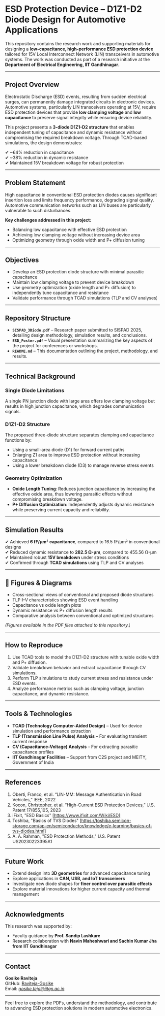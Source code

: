 # ESD Protection Device – D1Z1-D2 Diode Design for Automotive Applications

This repository contains the research work and supporting materials for designing a **low-capacitance, high-performance ESD protection device** tailored for 15V Local Interconnect Network (LIN) transceivers in automotive systems. The work was conducted as part of a research initiative at the **Department of Electrical Engineering, IIT Gandhinagar**.

---

## Project Overview

Electrostatic Discharge (ESD) events, resulting from sudden electrical surges, can permanently damage integrated circuits in electronic devices. Automotive systems, particularly LIN transceivers operating at 15V, require ESD protection devices that provide **low clamping voltage** and **low capacitance** to preserve signal integrity while ensuring device reliability.

This project presents a **3-diode D1Z1-D2 structure** that enables independent tuning of capacitance and dynamic resistance without compromising the required breakdown voltage. Through TCAD-based simulations, the design demonstrates:

✔ ~64% reduction in capacitance  
✔ ~38% reduction in dynamic resistance  
✔ Maintained 15V breakdown voltage for robust protection  

---

## Problem Statement

High capacitance in conventional ESD protection diodes causes significant insertion loss and limits frequency performance, degrading signal quality. Automotive communication networks such as LIN buses are particularly vulnerable to such disturbances.

**Key challenges addressed in this project:**
- Balancing low capacitance with effective ESD protection
- Achieving low clamping voltage without increasing device area
- Optimizing geometry through oxide width and P+ diffusion tuning

---

## Objectives

- Develop an ESD protection diode structure with minimal parasitic capacitance
- Maintain low clamping voltage to prevent device breakdown
- Use geometry optimization (oxide length and P+ diffusion) to independently tune capacitance and resistance
- Validate performance through TCAD simulations (TLP and CV analyses)

---

## Repository Structure

- **`SISPAD_3Diode.pdf`** – Research paper submitted to SISPAD 2025, detailing design methodology, simulation results, and conclusions.
- **`ESD_Poster.pdf`** – Visual presentation summarizing the key aspects of the project for conferences or workshops.
- **`README.md`** – This documentation outlining the project, methodology, and results.

---

## Technical Background

### Single Diode Limitations
A single PN junction diode with large area offers low clamping voltage but results in high junction capacitance, which degrades communication signals.

### D1Z1-D2 Structure
The proposed three-diode structure separates clamping and capacitance functions by:
- Using a small-area diode (D1) for forward current paths
- Enlarging Z1 area to improve ESD protection without increasing capacitance
- Using a lower breakdown diode (D3) to manage reverse stress events

### Geometry Optimization
- **Oxide Length Tuning**: Reduces junction capacitance by increasing the effective oxide area, thus lowering parasitic effects without compromising breakdown voltage.
- **P+ Diffusion Optimization**: Independently adjusts dynamic resistance while preserving current capacity and reliability.

---

## Simulation Results

✔ Achieved **6 fF/µm² capacitance**, compared to 16.5 fF/µm² in conventional designs  
✔ Reduced dynamic resistance to **282.5 Ω-µm**, compared to 455.56 Ω-µm  
✔ Maintained robust **15V breakdown** under stress conditions  
✔ Confirmed through **TCAD simulations** using TLP and CV analyses

---

## 📂 Figures & Diagrams

- Cross-sectional views of conventional and proposed diode structures  
- TLP I–V characteristics showing ESD event handling  
- Capacitance vs oxide length plots  
- Dynamic resistance vs P+ diffusion length results  
- Comparative analysis between conventional and optimized structures

*(Figures available in the PDF files attached to this repository.)*

---

## How to Reproduce

1. Use TCAD tools to model the D1Z1-D2 structure with tunable oxide width and P+ diffusion.
2. Validate breakdown behavior and extract capacitance through CV simulations.
3. Perform TLP simulations to study current stress and resistance under ESD events.
4. Analyze performance metrics such as clamping voltage, junction capacitance, and dynamic resistance.

---

## Tools & Technologies

- **TCAD (Technology Computer-Aided Design)** – Used for device simulation and performance extraction  
- **TLP (Transmission Line Pulse) Analysis** – For evaluating transient current response  
- **CV (Capacitance-Voltage) Analysis** – For extracting parasitic capacitance profiles  
- **IIT Gandhinagar Facilities** – Support from C2S project and MEITY, Government of India

---

## References

1. Oberti, Franco, et al. “LIN-MM: Message Authentication in Road Vehicles,” IEEE, 2022  
2. Kocon, Christopher, et al. “High-Current ESD Protection Devices,” U.S. Patent 17/855,105, 2023  
3. iFixit, "ESD Basics" [https://www.ifixit.com/Wiki/ESD]  
4. Toshiba, "Basics of TVS Diodes" [https://toshiba.semicon-storage.com/ap-en/semiconductor/knowledge/e-learning/basics-of-tvs-diodes.html]  
5. A. A. Rahman, "ESD Protection Methods," U.S. Patent US20230223395A1

---

## Future Work

- Extend design into **3D geometries** for advanced capacitance tuning  
- Explore applications in **CAN, USB, and IoT transceivers**  
- Investigate new diode shapes for **finer control over parasitic effects**  
- Explore material innovations for higher current capacity and thermal management

---

## Acknowledgments

This research was supported by:
- Faculty guidance by **Prof. Sandip Lashkare**  
- Research collaboration with **Navin Maheshwari and Sachin Kumar Jha from IIT Gandhinagar**

---

## Contact

**Gosike Raviteja**  
GitHub: [Raviteja-Gosike](https://github.com/Raviteja-Gosike)  
Email: *gosike.teja@iitgn.ac.in*

---

Feel free to explore the PDFs, understand the methodology, and contribute to advancing ESD protection solutions in modern automotive electronics.
